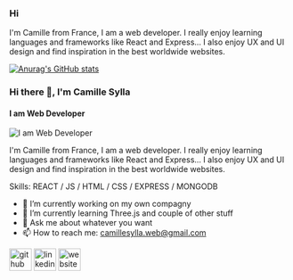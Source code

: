 ### Hi 

I'm Camille from France, I am a web developer. I really enjoy learning languages and frameworks like React and Express...
I also enjoy UX and UI design and find inspiration in the best worldwide websites.

[![Anurag's GitHub stats](https://github-readme-stats.vercel.app/api?username=CamilleSylla)](https://github.com/anuraghazra/github-readme-stats)

### Hi there 👋, I'm Camille Sylla
#### I am Web Developer
![I am Web Developer](https://cap.img.pmdstatic.net/fit/http.3A.2F.2Fprd2-bone-image.2Es3-website-eu-west-1.2Eamazonaws.2Ecom.2Fcap.2F2020.2F10.2F14.2F84106a3d-6ec6-428a-82ff-0bda6147dc90.2Ejpeg/750x375/background-color/ffffff/quality/70/espace-la-france-va-t-elle-echouer-a-profiter-de-la-revolution-du-new-space-1383156.jpg)

I'm Camille from France, I am a web developer. I really enjoy learning languages and frameworks like React and Express...
I also enjoy UX and UI design and find inspiration in the best worldwide websites.

Skills: REACT / JS / HTML / CSS / EXPRESS / MONGODB

- 🔭 I’m currently working on my own compagny 
- 🌱 I’m currently learning Three.js and couple of other stuff 
- 💬 Ask me about whatever you want 
- 📫 How to reach me: camillesylla.web@gmail.com 


[<img src='https://cdn.jsdelivr.net/npm/simple-icons@3.0.1/icons/github.svg' alt='github' height='40'>](https://github.com/CamilleSylla)  [<img src='https://cdn.jsdelivr.net/npm/simple-icons@3.0.1/icons/linkedin.svg' alt='linkedin' height='40'>](https://www.linkedin.com/in/https://www.linkedin.com/in/camille-sylla-dev//)  [<img src='https://cdn.jsdelivr.net/npm/simple-icons@3.0.1/icons/icloud.svg' alt='website' height='40'>](https://camille-sylla.netlify.app/)  


